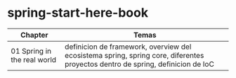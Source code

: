 # spring-start-here-book

|Chapter |Temas|
|---|---|
| 01 Spring in the real world | definicion de framework, overview del ecosistema spring, spring core, diferentes proyectos dentro de spring, definicion de IoC |

